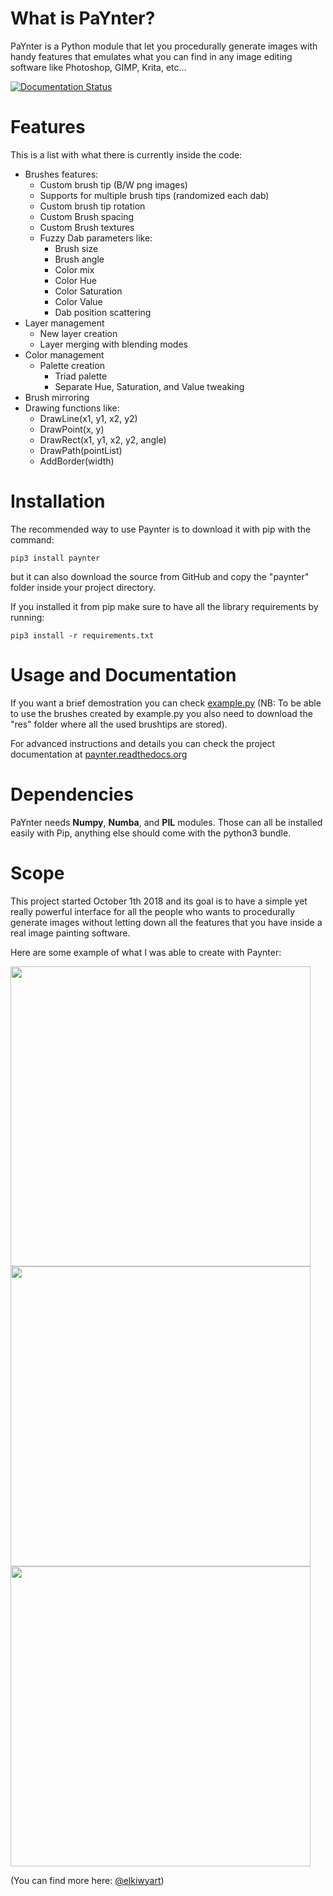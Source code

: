# What is PaYnter?

PaYnter is a Python module that let you procedurally generate images with handy features that emulates what you can find in any image editing software like Photoshop, GIMP, Krita, etc...

[![Documentation Status](https://readthedocs.org/projects/paynter/badge/?version=latest)](https://paynter.readthedocs.io/en/latest/?badge=latest)


# Features

This is a list with what there is currently inside the code:

- Brushes features:
	- Custom brush tip (B/W png images)
	- Supports for multiple brush tips (randomized each dab)
	- Custom brush tip rotation 
	- Custom Brush spacing
	- Custom Brush textures
	- Fuzzy Dab parameters like:
		- Brush size
		- Brush angle
		- Color mix
		- Color Hue
		- Color Saturation
		- Color Value
		- Dab position scattering
- Layer management
	- New layer creation
	- Layer merging with blending modes
- Color management
	- Palette creation
		- Triad palette
		- Separate Hue, Saturation, and Value tweaking
- Brush mirroring
- Drawing functions like:
	- DrawLine(x1, y1, x2, y2)
	- DrawPoint(x, y)
	- DrawRect(x1, y1, x2, y2, angle)
	- DrawPath(pointList)
	- AddBorder(width)
	


# Installation

The recommended way to use Paynter is to download it with pip with the command:
	
    pip3 install paynter

but it can also download the source from GitHub and copy the "paynter" folder inside your project directory.

If you installed it from pip make sure to have all the library requirements by running:

    pip3 install -r requirements.txt


# Usage and Documentation

If you want a brief demostration you can check [example.py](https://github.com/elkiwy/paynter/blob/master/example.py) (NB: To be able to use the brushes created by example.py you also need to download the "res" folder where all the used brushtips are stored).

For advanced instructions and details you can check the project documentation at [paynter.readthedocs.org](https://paynter.readthedocs.org/)



# Dependencies

PaYnter needs **Numpy**, **Numba**, and **PIL** modules. Those can all be installed easily with Pip, anything else should come with the python3 bundle.



# Scope 

This project started October 1th 2018 and its goal is to have a simple yet really powerful interface for all the people who wants to procedurally generate images without letting down all the features that you have inside a real image painting software.

Here are some example of what I was able to create with Paynter:

<img src="https://instagram.fmxp1-1.fna.fbcdn.net/vp/f905c89e7aac3190aabf83eb24c4ece7/5C50D69F/t51.2885-15/e35/s1080x1080/42178085_1903017686660541_5530345369065186468_n.jpg" width="480">

<img src="https://instagram.fmxp1-1.fna.fbcdn.net/vp/3e87abead3dd9cbb056cf52f73901612/5C5D104A/t51.2885-15/sh0.08/e35/s640x640/39380901_716893531976641_8251910851804528640_n.jpg" width="480">

<img src="https://instagram.fmxp1-1.fna.fbcdn.net/vp/04be446f54a90af832b5ac495edf798d/5C44C453/t51.2885-15/sh0.08/e35/s640x640/38495966_303450853537604_5925747759607971840_n.jpg" width="480">

(You can find more here: [@elkiwyart](https://www.instagram.com/elkiwyart/))


